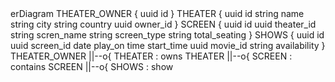 <div class="mermaid">  
erDiagram
    THEATER_OWNER {
        uuid id
    }
    THEATER {
        uuid id
        string name
        string city
        string country
        uuid owner_id
    }
    SCREEN {
        uuid id
        uuid theater_id
        string scren_name
        string screen_type
        string total_seating
    }
    SHOWS {
        uuid id
        uuid screen_id
        date play_on
        time start_time 
        uuid movie_id
        string availability
    }
    THEATER_OWNER ||--o{ THEATER : owns
    THEATER ||--o{ SCREEN : contains
    SCREEN ||--o{ SHOWS : show
</div>